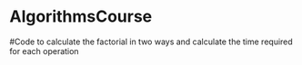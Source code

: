 # AlgorithmsCourse
#Code to calculate the factorial in two ways and calculate the time required for each operation
